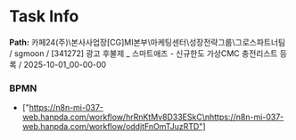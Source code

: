 # Task Info

**Path:** 카페24(주)\본사사업장\[CG]MI본부\마케팅센터\성장전략그룹\그로스파트너팀 / sgmoon / [341272] 광고 후불제 _ 스마트애즈 - 신규한도 가상CMC 충전리스트 등록 / 2025-10-01_00-00-00

### BPMN
- ["https://n8n-mi-037-web.hanpda.com/workflow/hrRnKtMv8D33ESkC\nhttps://n8n-mi-037-web.hanpda.com/workflow/oddjtFnOmTJuzRTD"]

